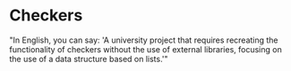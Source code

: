 # Checkers
"In English, you can say: 'A university project that requires recreating the functionality of checkers without the use of external libraries, focusing on the use of a data structure based on lists.'"

